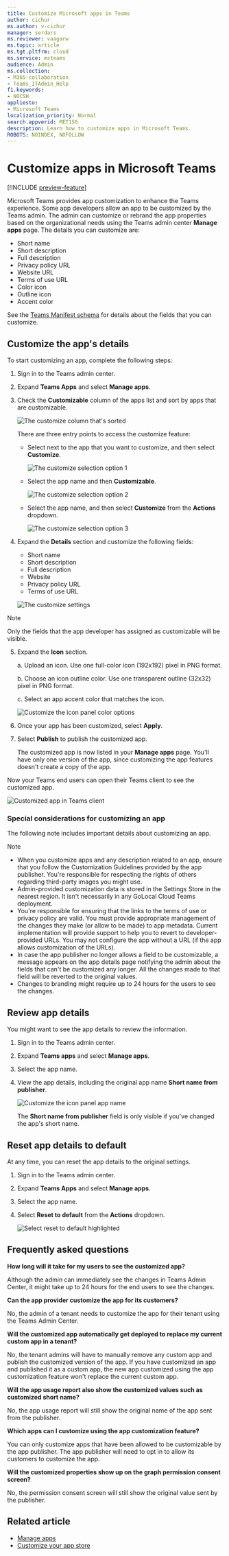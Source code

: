```yaml
---
title: Customize Microsoft apps in Teams
author: cichur
ms.author: v-cichur
manager: serdars
ms.reviewer: vaagarw
ms.topic: article
ms.tgt.pltfrm: cloud
ms.service: msteams
audience: Admin
ms.collection: 
- M365-collaboration
- Teams_ITAdmin_Help
f1.keywords:
- NOCSH
appliesto: 
- Microsoft Teams
localization_priority: Normal
search.appverid: MET150
description: Learn how to customize apps in Microsoft Teams. 
ROBOTS: NOINDEX, NOFOLLOW
---
```


# Customize apps in Microsoft Teams

[!INCLUDE [preview-feature](includes/preview-feature.md)]

 Microsoft Teams provides app customization to enhance the Teams experience. Some app developers allow an app to be customized by the Teams admin. The admin can customize or rebrand the app properties based on the organizational needs using the Teams admin center **Manage apps** page. The details you can customize are:

- Short name
- Short description
- Full description
- Privacy policy URL
- Website URL
- Terms of use URL
- Color icon
- Outline icon
- Accent color

See the [Teams Manifest schema](https://docs.microsoft.com/microsoftteams/platform/resources/schema/manifest-schema) for details about the fields that you can customize.

## Customize the app's details

To start customizing an app, complete the following steps:

1. Sign in to the Teams admin center.
2. Expand **Teams Apps** and select **Manage apps**.
3. Check the **Customizable** column of the apps list and sort by apps that are customizable.

   ![The customize column that's sorted](media/customize-column.png)

   There are three entry points to access the customize feature:

   - Select next to the app that you want to customize, and then select **Customize**.

     ![The customize selection option 1](media/select-app-to-customize1.png)

   - Select the app name and then **Customizable**.

     ![The customize selection option 2](media/app-details-customizable.png)

   - Select the app name, and then select **Customize** from the **Actions** dropdown.

     ![The customize selection option 3](media/customize-action-menu.png)

4. Expand the **Details** section and customize the following fields:

    - Short name
    - Short description
    - Full description
    - Website
    - Privacy policy URL
    - Terms of use URL

   ![The customize settings](media/customize-settings.png)

> [!Note]
> Only the fields that the app developer has assigned as customizable will be visible.

5. Expand the **Icon** section.

   a. Upload an icon. Use one full-color icon (192x192) pixel in PNG format.

   b. Choose an icon outline color. Use one transparent outline (32x32) pixel in PNG format.

   c. Select an app accent color that matches the icon.

    ![Customize the icon panel color options](media/customize-app-colors.png)

6. Once your app has been customized, select **Apply**.

7. Select **Publish** to publish the customized app.

   The customized app is now listed in your **Manage apps** page. You'll have only one version of the app, since customizing the app features doesn't create a copy of the app.

Now your Teams end users can open their Teams client to see the customized app.

   ![Customized app in Teams client](media/find-customized-app.png)

### Special considerations for customizing an app

The following note includes important details about customizing an app.

> [!Note]
> - When you customize apps and any description related to an app, ensure that you follow the Customization Guidelines provided by the app publisher. You're responsible for respecting the rights of others regarding third-party images you might use.
> - Admin-provided customization data is stored in the Settings Store in the nearest region. It isn't necessarily in any GoLocal Cloud Teams deployment.
> - You're responsible for ensuring that the links to the terms of use or privacy policy are valid. You must provide appropriate management of the changes they make (or allow to be made) to app metadata. Current implementation will provide support to help you to revert to developer-provided URLs. You may not configure the app without a URL (if the app allows customization of the URLs).
> - In case the app publisher no longer allows a field to be customizable, a message appears on the app details page notifying the admin about the fields that can't be customized any longer. All the changes made to that field will be reverted to the original values.
> - Changes to branding might require up to 24 hours for the users to see the changes.

## Review app details

You might want to see the app details to review the information.

1. Sign in to the Teams admin center.

2. Expand **Teams apps** and select **Manage apps**.

3. Select the app name.

4. View the app details, including the original app name **Short name from publisher**.

   ![Customize the icon panel app name](media/app-details-original-name.png)

   The **Short name from publisher** field is only visible if you've changed the app's short name.

## Reset app details to default

At any time, you can reset the app details to the original settings.

1. Sign in to the Teams admin center.

2. Expand **Teams Apps** and select **Manage apps**.

3. Select the app name.

4. Select **Reset to default** from the **Actions** dropdown.

   ![Select reset to default highlighted](media/select-reset.png)

## Frequently asked questions

**How long will it take for my users to see the customized app?**

Although the admin can immediately see the changes in Teams Admin Center, it might take up to 24 hours for the end users to see the changes.  

**Can the app provider customize the app for its customers?**

 No, the admin of a tenant needs to customize the app for their tenant using the Teams Admin Center.

**Will the customized app automatically get deployed to replace my current custom app in a tenant?**

No, the tenant admins will have to manually remove any custom app and publish the customized version of the app. If you have customized an app and published it as a custom app, the new app customized using the app customization feature won't replace the current custom app.  

**Will the app usage report also show the customized values such as customized short name?**

 No, the app usage report will still show the original name of the app sent from the publisher.

**Which apps can I customize using the app customization feature?**

You can only customize apps that have been allowed to be customizable by the app publisher. The app publisher will need to opt in to allow its customers to customize the app.

**Will the customized properties show up on the graph permission consent screen?**

No, the permission consent screen will still show the original value sent by the publisher.

## Related article

- [Manage apps](manage-apps.md)
- [Customize your app store](customize-your-app-store.md)
